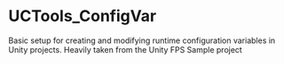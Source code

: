 # UCTools_ConfigVar
Basic setup for creating and modifying runtime configuration variables in Unity projects.  Heavily taken from the Unity FPS Sample project
